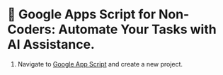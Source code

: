 # 🚀 Google Apps Script for Non-Coders: Automate Your Tasks with AI Assistance.

1. Navigate to [Google App Script](https://script.google.com/) and create a new project.



